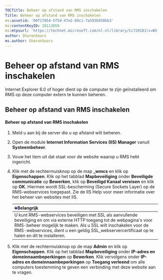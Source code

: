 ```yaml
---
TOCTitle: Beheer op afstand van RMS inschakelen
Title: Beheer op afstand van RMS inschakelen
ms:assetid: '00f17054-5f5d-47e2-89c1-7a593b930bb3'
ms:contentKeyID: 18113859
ms:mtpsurl: 'https://technet.microsoft.com/nl-nl/library/Cc720181(v=WS.10)'
author: SharonSears
ms.author: SharonSears
---
```


Beheer op afstand van RMS inschakelen
=====================================

Internet Explorer 6.0 of hoger dient op de computer te zijn geïnstalleerd om RMS op deze computer extern te kunnen beheren.

Beheer op afstand van RMS inschakelen
-------------------------------------

#### Beheer op afstand van RMS inschakelen

1.  Meld u aan bij de server die u op afstand wilt beheren.

2.  Open de module **Internet Information Services (IIS) Manager** vanuit **Systeembeheer**.

3.  Vouw het item uit dat staat voor de website waarop u RMS hebt ingericht.

4.  Klik met de rechtermuisknop op de map **\_wmcs** en klik op **Eigenschappen**. Klik op het tabblad **Mapbeveiliging** onder **Beveiligde communicatie** op **Bewerken**, klik op **Beveiligd Kanaal vereisen** en klik op **OK**. Hiermee wordt SSL-bescherming (Secure Sockets Layer) op de RMS-webservices toegepast. Zie de IIS Help voor meer informatie over het beheer van websites met IIS.

    | ![](/security-updates/images/Cc720181.Important(WS.10).gif)Belangrijk                                                                                                                                                                                                               |
    |------------------------------------------------------------------------------------------------------------------------------------------------------------------------------------------------------------------------------------------------------------------------------------------------|
    | U kunt RMS-webservices beveiligen met SSL als aanvullende beveiliging en om via externe HTTP toegang tot de webpagina's voor RMS-beheer mogelijk te maken. Als u SSL wilt inschakelen voor de RMS-webservices, dient u een geldig SSL\_webservercertificaat op te halen en dit te installeren. |

5.  Klik met de rechtermuisknop op de map **Admin** en klik op **Eigenschappen**. Klik op het tabblad **Mapbeveiliging** onder **IP-adres en domeinnaambeperkingen** op **Bewerken**. Klik vervolgens onder **IP-adres en domeinnaambeperkingen** op **Toegang verleend** om alle computers toestemming te geven een verbinding met deze website aan te vragen.
